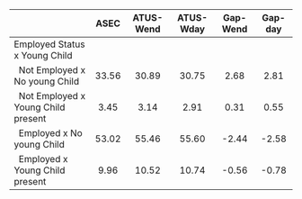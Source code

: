 
|                      |         ASEC |    ATUS-Wend |    ATUS-Wday |     Gap-Wend |      Gap-day |
| -------------------- | :----------: | :----------: | :----------: | :----------: | :----------: |
| Employed Status x Young Child |              |              |              |              |              |
| &nbsp;&nbsp;Not Employed x No young Child |        33.56 |        30.89 |        30.75 |         2.68 |         2.81 |
| &nbsp;&nbsp;Not Employed x Young Child present |         3.45 |         3.14 |         2.91 |         0.31 |         0.55 |
| &nbsp;&nbsp;Employed x No young Child |        53.02 |        55.46 |        55.60 |        -2.44 |        -2.58 |
| &nbsp;&nbsp;Employed x Young Child present |         9.96 |        10.52 |        10.74 |        -0.56 |        -0.78 |

